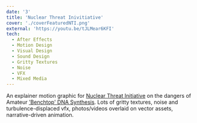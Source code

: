 ```yaml
---
date: '3'
title: 'Nuclear Threat Inivitiative'
cover: './coverFeaturedNTI.png'
external: 'https://youtu.be/tJLMear6KFI'
tech:
  - After Effects
  - Motion Design
  - Visual Design
  - Sound Design
  - Gritty Textures
  - Noise
  - VFX
  - Mixed Media
---
```


An explainer motion graphic for [Nuclear Threat Initiative](https://www.nti.org/) on the dangers of Amateur ['Benchtop' DNA Synthesis](https://www.nti.org/analysis/articles/benchtop-dna-synthesis-devices-capabilities-biosecurity-implications-and-governance/). Lots of gritty textures, noise and turbulence-displaced vfx, photos/videos overlaid on vector assets, narrative-driven animation.
